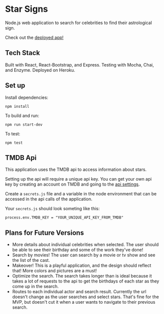 # Star Signs

Node.js web application to search for celebrities to find their astrological sign.

Check out the [deployed app!](https://star-star-signs.herokuapp.com)

## Tech Stack

Built with React, React-Bootstrap, and Express. Testing with Mocha, Chai, and Enzyme. Deployed on Heroku.

## Set up

Install dependencies:

```
npm install
```

To build and run:

```
npm run start-dev
```

To test:

```
npm test
```

## TMDB Api

This application uses the TMDB api to access information about stars.

Setting up the api will require a unique api key. You can get your own api key by creating an account on TMDB and going to the [api settings](https://www.themoviedb.org/settings/api).

Create a `secrets.js` file and a variable in the node environment that can be accessed in the api calls of the application.

Your `secrets.js` should look someting like this:

```
process.env.TMDB_KEY = "YOUR_UNIQUE_API_KEY_FROM_TMDB"

```

## Plans for Future Versions

- More details about individual celebrities when selected. The user should be able to see their birthday and some of the work they've done!
- Search by movies! The user can search by a movie or tv show and see the list of the cast.
- Makeover! This is a playful application, and the design should reflect that! More colors and pictures are a must!
- Optimize the search. The search takes longer than is ideal because it takes a lot of requests to the api to get the birthdays of each star as they come up in the search.
- Routes to each individual actor and search result. Currently the url doesn't change as the user searches and select stars. That's fine for the MVP, but doesn't cut it when a user wants to navigate to their previous search.
